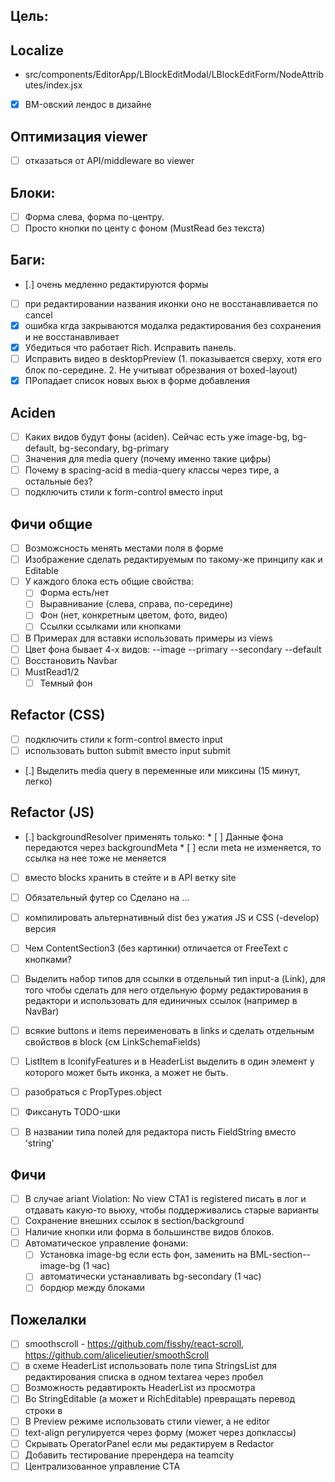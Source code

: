 ## Цель:

## Localize

* src/components/EditorApp/LBlockEditModal/LBlockEditForm/NodeAttributes/index.jsx

* [x] BM-овский лендос в дизайне

## Оптимизация viewer

* [ ] отказаться от API/middleware во viewer

## Блоки:

* [ ] Форма слева, форма по-центру.
* [ ] Просто кнопки по центу с фоном (MustRead без текста)

## Баги:

* [.] очень медленно редактируются формы
* [ ] при редактировании названия иконки оно не восстанавливается по cancel
* [x] ошибка кгда закрываются модалка редактирования без сохранения и не
    восстанавливает
* [x] Убедиться что работает Rich. Исправить панель.
* [ ] Исправить видео в desktopPreview (1. показывается сверху, хотя его блок
  по-середине. 2. Не учитыват обрезвания от boxed-layout)
* [x] ПРопадает список новых вьюх в форме добавления

## Aciden

* [ ] Каких видов будут фоны (aciden). Сейчас есть уже image-bg, bg-default,
    bg-secondary, bg-primary
* [ ] Значения для media query (почему именно такие цифры)
* [ ] Почему в spacing-acid в media-query классы через тире, а остальные без?
* [ ] подключить стили к form-control вместо input

## Фичи общие

* [ ] Возможсность менять местами поля в форме
* [ ] Изображение сделать редактируемым по такому-же принципу как и Editable
* [ ] У каждого блока есть общие свойства:
    * [ ] Форма есть/нет
    * [ ] Выравнивание (слева, справа, по-середине)
    * [ ] Фон (нет, конкретным цветом, фото, видео)
    * [ ] Ссылки ссылками или кнопками
* [ ] В Примерах для вставки использовать примеры из views
* [ ] Цвет фона бывает 4-х видов: --image --primary --secondary --default
* [ ] Восстановить Navbar
* [ ] MustRead1/2
    * [ ] Темный фон

## Refactor (CSS)

* [ ] подключить стили к form-control вместо input
* [ ] использовать button submit вместо input submit
* [.] Выделить media query в переменные или миксины (15 минут, легко)

## Refactor (JS)

* [.] backgroundResolver применять только:
      * [ ] Данные фона передаются через backgroundMeta
      * [ ] если meta не изменяется, то ссылка на нее тоже не меняется
* [ ] вместо blocks хранить в стейте и в API ветку site
* [ ] Обязательный футер со Сделано на ...
* [ ] компилировать альтернативный dist без ужатия JS и CSS (-develop) версия
* [ ] Чем ContentSection3 (без картинки) отличается от FreeText с кнопками?
* [ ] Выделить набор типов для ссылки в отдельный тип input-а (Link), для того
    чтобы сделать для него отдельную форму редактирования в редактори и
    использовать для единичных ссылок (например в NavBar)
* [ ] всякие buttons и items переименовать в links и сделать отдельным свойствов в block (см LinkSchemaFields)
* [ ] ListItem в IconifyFeatures и в HeaderList выделить в один элемент у которого может быть иконка, а может не быть.
* [ ] разобраться с PropTypes.object
* [ ] Фиксануть TODO-шки
* [ ] В названии типа полей для редактора писть FieldString вместо 'string'


## Фичи

* [ ] В случае ariant Violation: No view CTA1 is registered писать в лог и
    отдавать какую-то вьюху, чтобы поддерживались старые варианты
* [ ] Сохранение внешних ссылок в section/background
* [ ] Наличие кнопки или форма в большинстве видов блоков.
* [ ] Автоматическое управление фонами:
    * [ ] Установка image-bg если есть фон, заменить на BML-section--image-bg (1
        час)
    * [ ] автоматически устанавливать bg-secondary (1 час)
    * [ ] бордюр между блоками

## Пожелалки

* [ ] smoothscroll - https://github.com/fisshy/react-scroll,
    https://github.com/alicelieutier/smoothScroll
* [ ] в схеме HeaderList использовать поле типа StringsList для редактирования
    списка в одном textarea через пробел
* [ ] Возможность редавтирокть HeaderList из просмотра
* [ ] Во StringEditable (а может и RichEditable) превращать перевод строки в
    <br>
* [ ] В Preview режиме использовать стили viewer, а не editor
* [ ] text-align регулируется через форму (может через допклассы)
* [ ] Скрывать OperatorPanel если мы редактируем в Redactor
* [ ] Добавить тестирование пререндера на teamcity
* [ ] Централизованное управление CTA
